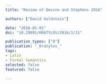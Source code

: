 ```yaml
---
title: "Review of Devine and Stephens 2016"

authors: ["David Goldstein"]

date: "2016-01-01"
doi: "10.29091/KRATYLOS/2016/1/11"

publication_types: ["8"]
publication: "_Kratylos_"
tags:
- Latin
- Formal Semantics
selected: false
featured: false

---
```

